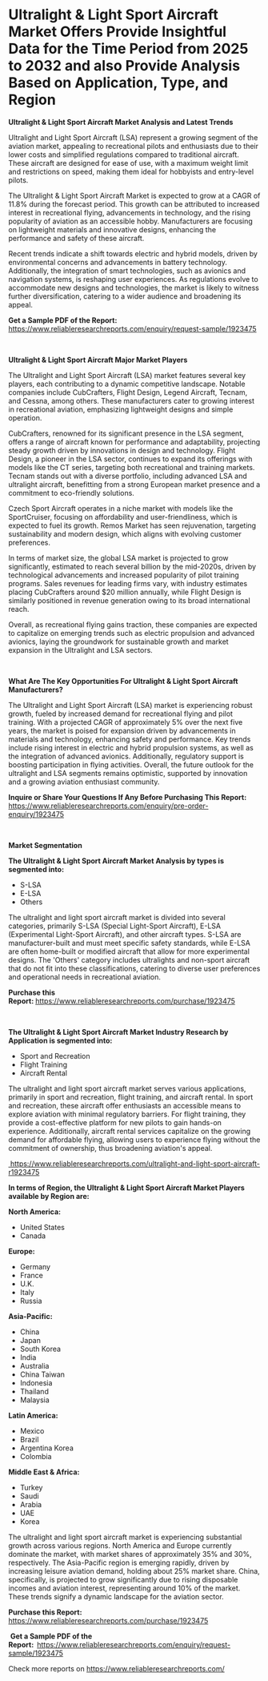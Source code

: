 <p><h1>Ultralight & Light Sport Aircraft Market Offers Provide Insightful Data for the Time Period from 2025 to 2032 and also Provide Analysis Based on Application, Type, and Region</h1></p><p><strong>Ultralight & Light Sport Aircraft Market Analysis and Latest Trends</strong></p>
<p><p>Ultralight and Light Sport Aircraft (LSA) represent a growing segment of the aviation market, appealing to recreational pilots and enthusiasts due to their lower costs and simplified regulations compared to traditional aircraft. These aircraft are designed for ease of use, with a maximum weight limit and restrictions on speed, making them ideal for hobbyists and entry-level pilots.</p><p>The Ultralight & Light Sport Aircraft Market is expected to grow at a CAGR of 11.8% during the forecast period. This growth can be attributed to increased interest in recreational flying, advancements in technology, and the rising popularity of aviation as an accessible hobby. Manufacturers are focusing on lightweight materials and innovative designs, enhancing the performance and safety of these aircraft.</p><p>Recent trends indicate a shift towards electric and hybrid models, driven by environmental concerns and advancements in battery technology. Additionally, the integration of smart technologies, such as avionics and navigation systems, is reshaping user experiences. As regulations evolve to accommodate new designs and technologies, the market is likely to witness further diversification, catering to a wider audience and broadening its appeal.</p></p>
<p><strong>Get a Sample PDF of the Report:&nbsp;</strong> <a href="https://www.reliableresearchreports.com/enquiry/request-sample/1923475?utm_campaign=1581&utm_medium=2&utm_source=Github&utm_content=ia&utm_term=14012025&utm_id=ultralight-light-sport-aircraft">https://www.reliableresearchreports.com/enquiry/request-sample/1923475</a></p>
<p>&nbsp;</p>
<p><strong>Ultralight & Light Sport Aircraft Major Market Players</strong></p>
<p><p>The Ultralight and Light Sport Aircraft (LSA) market features several key players, each contributing to a dynamic competitive landscape. Notable companies include CubCrafters, Flight Design, Legend Aircraft, Tecnam, and Cessna, among others. These manufacturers cater to growing interest in recreational aviation, emphasizing lightweight designs and simple operation.</p><p>CubCrafters, renowned for its significant presence in the LSA segment, offers a range of aircraft known for performance and adaptability, projecting steady growth driven by innovations in design and technology. Flight Design, a pioneer in the LSA sector, continues to expand its offerings with models like the CT series, targeting both recreational and training markets. Tecnam stands out with a diverse portfolio, including advanced LSA and ultralight aircraft, benefitting from a strong European market presence and a commitment to eco-friendly solutions.</p><p>Czech Sport Aircraft operates in a niche market with models like the SportCruiser, focusing on affordability and user-friendliness, which is expected to fuel its growth. Remos Market has seen rejuvenation, targeting sustainability and modern design, which aligns with evolving customer preferences.</p><p>In terms of market size, the global LSA market is projected to grow significantly, estimated to reach several billion by the mid-2020s, driven by technological advancements and increased popularity of pilot training programs. Sales revenues for leading firms vary, with industry estimates placing CubCrafters around $20 million annually, while Flight Design is similarly positioned in revenue generation owing to its broad international reach.</p><p>Overall, as recreational flying gains traction, these companies are expected to capitalize on emerging trends such as electric propulsion and advanced avionics, laying the groundwork for sustainable growth and market expansion in the Ultralight and LSA sectors.</p></p>
<p>&nbsp;</p>
<p><strong>What Are The Key Opportunities For Ultralight & Light Sport Aircraft Manufacturers?</strong></p>
<p><p>The Ultralight and Light Sport Aircraft (LSA) market is experiencing robust growth, fueled by increased demand for recreational flying and pilot training. With a projected CAGR of approximately 5% over the next five years, the market is poised for expansion driven by advancements in materials and technology, enhancing safety and performance. Key trends include rising interest in electric and hybrid propulsion systems, as well as the integration of advanced avionics. Additionally, regulatory support is boosting participation in flying activities. Overall, the future outlook for the ultralight and LSA segments remains optimistic, supported by innovation and a growing aviation enthusiast community.</p></p>
<p><strong>Inquire or Share Your Questions If Any Before Purchasing This Report:</strong> <a href="https://www.reliableresearchreports.com/enquiry/pre-order-enquiry/1923475?utm_campaign=1581&utm_medium=2&utm_source=Github&utm_content=ia&utm_term=14012025&utm_id=ultralight-light-sport-aircraft">https://www.reliableresearchreports.com/enquiry/pre-order-enquiry/1923475</a></p>
<p>&nbsp;</p>
<p><strong>Market Segmentation</strong></p>
<p><strong>The Ultralight & Light Sport Aircraft Market Analysis by types is segmented into:</strong></p>
<p><ul><li>S-LSA</li><li>E-LSA</li><li>Others</li></ul></p>
<p><p>The ultralight and light sport aircraft market is divided into several categories, primarily S-LSA (Special Light-Sport Aircraft), E-LSA (Experimental Light-Sport Aircraft), and other aircraft types. S-LSA are manufacturer-built and must meet specific safety standards, while E-LSA are often home-built or modified aircraft that allow for more experimental designs. The 'Others' category includes ultralights and non-sport aircraft that do not fit into these classifications, catering to diverse user preferences and operational needs in recreational aviation.</p></p>
<p><strong>Purchase this Report:&nbsp;</strong><a href="https://www.reliableresearchreports.com/purchase/1923475?utm_campaign=1581&utm_medium=2&utm_source=Github&utm_content=ia&utm_term=14012025&utm_id=ultralight-light-sport-aircraft">https://www.reliableresearchreports.com/purchase/1923475</a></p>
<p>&nbsp;</p>
<p><strong>The Ultralight & Light Sport Aircraft Market Industry Research by Application is segmented into:</strong></p>
<p><ul><li>Sport and Recreation</li><li>Flight Training</li><li>Aircraft Rental</li></ul></p>
<p><p>The ultralight and light sport aircraft market serves various applications, primarily in sport and recreation, flight training, and aircraft rental. In sport and recreation, these aircraft offer enthusiasts an accessible means to explore aviation with minimal regulatory barriers. For flight training, they provide a cost-effective platform for new pilots to gain hands-on experience. Additionally, aircraft rental services capitalize on the growing demand for affordable flying, allowing users to experience flying without the commitment of ownership, thus broadening aviation's appeal.</p></p>
<p><a href="https://www.reliableresearchreports.com/ultralight-and-light-sport-aircraft-r1923475?utm_campaign=1581&utm_medium=2&utm_source=Github&utm_content=ia&utm_term=14012025&utm_id=ultralight-light-sport-aircraft">&nbsp;https://www.reliableresearchreports.com/ultralight-and-light-sport-aircraft-r1923475</a></p>
<p><strong>In terms of Region, the Ultralight & Light Sport Aircraft Market Players available by Region are:</strong></p>
<p>
    <p> <strong> North America: </strong>
        <ul>
            <li>United States</li>
            <li>Canada</li>
        </ul>
        </p> 
    <p> <strong> Europe: </strong>
        <ul>
            <li>Germany</li>
            <li>France</li>
            <li>U.K.</li>
            <li>Italy</li>
            <li>Russia</li>
        </ul>
        </p> 
    <p> <strong> Asia-Pacific: </strong>
        <ul>
            <li>China</li>
            <li>Japan</li>
            <li>South Korea</li>
            <li>India</li>
            <li>Australia</li>
            <li>China Taiwan</li>
            <li>Indonesia</li>
            <li>Thailand</li>
            <li>Malaysia</li>
        </ul>
        </p> 
    <p> <strong> Latin America: </strong>
        <ul>
            <li>Mexico</li>
            <li>Brazil</li>
            <li>Argentina Korea</li>
            <li>Colombia</li>
        </ul>
        </p> 
    <p> <strong> Middle East & Africa: </strong>
        <ul>
            <li>Turkey</li>
            <li>Saudi</li>
            <li>Arabia</li>
            <li>UAE</li>
            <li>Korea</li>
        </ul>
    </p>
    </p>
<p><p>The ultralight and light sport aircraft market is experiencing substantial growth across various regions. North America and Europe currently dominate the market, with market shares of approximately 35% and 30%, respectively. The Asia-Pacific region is emerging rapidly, driven by increasing leisure aviation demand, holding about 25% market share. China, specifically, is projected to grow significantly due to rising disposable incomes and aviation interest, representing around 10% of the market. These trends signify a dynamic landscape for the aviation sector.</p></p>
<p><strong>Purchase this Report: </strong><a href="https://www.reliableresearchreports.com/purchase/1923475?utm_campaign=1581&utm_medium=2&utm_source=Github&utm_content=ia&utm_term=14012025&utm_id=ultralight-light-sport-aircraft">https://www.reliableresearchreports.com/purchase/1923475</a></p>
<p>&nbsp;<strong>Get a Sample PDF of the Report:&nbsp;&nbsp;</strong><a href="https://www.reliableresearchreports.com/enquiry/request-sample/1923475?utm_campaign=1581&utm_medium=2&utm_source=Github&utm_content=ia&utm_term=14012025&utm_id=ultralight-light-sport-aircraft">https://www.reliableresearchreports.com/enquiry/request-sample/1923475</a></p>
<p><strong></strong></p>
<p>Check more reports on <a href="https://www.reliableresearchreports.com/?utm_campaign=1581&utm_medium=2&utm_source=Github&utm_content=ia&utm_term=14012025&utm_id=ultralight-light-sport-aircraft">https://www.reliableresearchreports.com/</a></p>